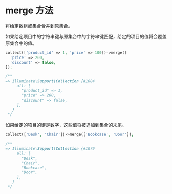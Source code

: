 # merge 方法

将给定数组或集合合并到原集合。

如果给定项目中的字符串键与原集合中的字符串键匹配，给定的项目的值将会覆盖原集合中的值。


```php
collect(['product_id' => 1, 'price' => 100])->merge([
  'price' => 200,
  'discount' => false,
]);

/**
=> Illuminate\Support\Collection {#1084
     all: [
       "product_id" => 1,
       "price" => 200,
       "discount" => false,
     ],
   }
 */
```

如果给定的项目的键是数字，这些值将被追加到集合的末尾。

```php
collect(['Desk', 'Chair'])->merge(['Bookcase', 'Door']);

/**
=> Illuminate\Support\Collection {#1079
     all: [
       "Desk",
       "Chair",
       "Bookcase",
       "Door",
     ],
   }
 */
```
